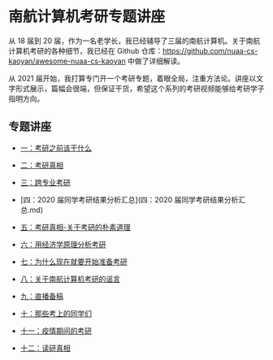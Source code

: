 # 南航计算机考研专题讲座

从 18 届到 20 届，作为一名老学长，我已经辅导了三届的南航计算机。关于南航计算机考研的各种细节，我已经在 Github 仓库：https://github.com/nuaa-cs-kaoyan/awesome-nuaa-cs-kaoyan 中做了详细解读。

从 2021 届开始，我打算专门开一个考研专题，着眼全局，注重方法论。讲座以文字形式展示，篇幅会很端，但保证干货，希望这个系列的考研视频能够给考研学子指明方向。

## 专题讲座

* [一：考研之前该干什么](一：考研之前该干什么.md)

* [二：考研真相](二：考研真相.md)

* [三：跨专业考研](三：跨专业考研.md)

* [四：2020 届同学考研结果分析汇总](四：2020 届同学考研结果分析汇总.md)

* [五：考研真相-关于考研的朴素道理](五：考研真相-关于考研的朴素道理.md)

* [六：用经济学原理分析考研](六：用经济学原理分析考研.md)

* [七：为什么现在就要开始准备考研](七：为什么现在就要开始准备考研.md)

* [八：关于南航计算机考研的谣言](八：关于南航计算机考研的谣言.md)

* [九：直播备稿](九：直播备稿.md)

* [十：那些考上的同学们](十：那些考上的同学们.md)

* [十一：疫情期间的考研](十一：疫情期间的考研.md)

* [十二：读研真相](十二：读研真相.md)

  
  
  





